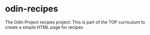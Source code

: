 # odin-recipes

The Odin Project recipes project: This is part of the TOP curriculum to create a simple HTML page for recipes

